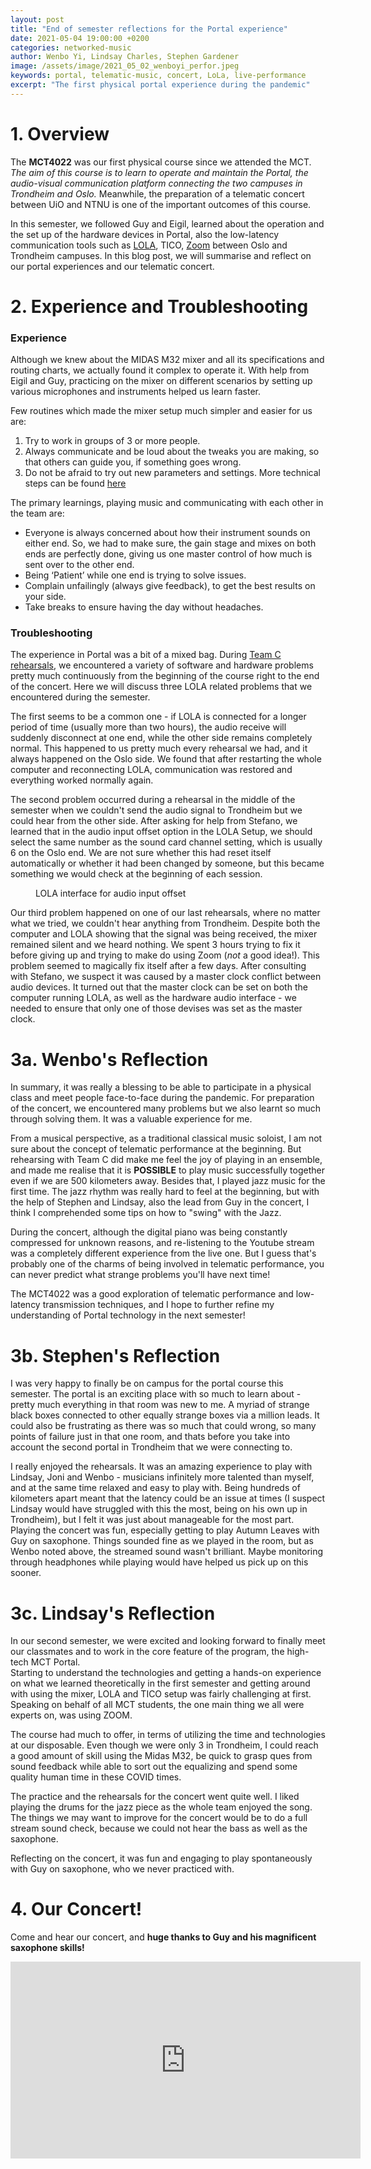 ```yaml
---
layout: post
title: "End of semester reflections for the Portal experience"
date: 2021-05-04 19:00:00 +0200
categories: networked-music
author: Wenbo Yi, Lindsay Charles, Stephen Gardener
image: /assets/image/2021_05_02_wenboyi_perfor.jpeg
keywords: portal, telematic-music, concert, LoLa, live-performance
excerpt: "The first physical portal experience during the pandemic"
---
```


# 1. Overview

The **MCT4022** was our first physical course since we attended the MCT. *The aim of this course is to learn to operate and maintain the Portal, the audio-visual communication platform connecting the two campuses in Trondheim and Oslo.* Meanwhile, the preparation of a telematic concert between UiO and NTNU is one of the important outcomes of this course.

In this semester, we followed Guy and Eigil, learned about the operation and the set up of the hardware devices in Portal, also the low-latency communication tools such as [LOLA](https://lola.conts.it/), TICO, [Zoom](https://zoom.us/) between Oslo and Trondheim campuses. In this blog post, we will summarise and reflect on our portal experiences and our telematic concert.

# 2. Experience and Troubleshooting

### Experience

Although we knew about the MIDAS M32 mixer and all its specifications and routing charts, we actually found it complex to operate it. With help from Eigil and Guy, practicing on the mixer on different scenarios by setting up various microphones and instruments helped us learn faster.

Few routines which made the mixer setup much simpler and easier for us are:
1.	Try to work in groups of 3 or more people.
2.	Always communicate and be loud about the tweaks you are making, so that others can guide you, if something goes wrong.
3.	Do not be afraid to try out new parameters and settings. More technical steps can be found [here](https://www.sweetwater.com/sweetcare/articles/mixer-quickstart-guide/)

The primary learnings, playing music and communicating with each other in the team are:
-	Everyone is always concerned about how their instrument sounds on either end. So, we had to make sure, the gain stage and mixes on both ends are perfectly done, giving us one master control of how much is sent over to the other end.
-	Being ‘Patient’ while one end is trying to solve issues.
-	Complain unfailingly (always give feedback), to get the best results on your side.
-	Take breaks to ensure having the day without headaches.


### Troubleshooting

The experience in Portal was a bit of a mixed bag. During [Team C rehearsals](https://mct-master.github.io/portal/2021/02/28/joni-teamcjam.html), we encountered a variety of software and hardware problems pretty much continuously from the beginning of the course right to the end of the concert. Here we will discuss three LOLA related problems that we encountered during the semester.

The first seems to be a common one - if LOLA is connected for a longer period of time (usually more than two hours), the audio receive will suddenly disconnect at one end, while the other side remains completely normal. This happened to us pretty much every rehearsal we had, and it always happened on the Oslo side. We found that after restarting the whole computer and reconnecting LOLA, communication was restored and everything worked normally again.

The second problem occurred during a rehearsal in the middle of the semester when we couldn't send the audio signal to Trondheim but we could hear from the other side. After asking for help from Stefano, we learned that in the audio input offset option in the LOLA Setup, we should select the same number as the sound card channel setting, which is usually 6 on the Oslo end. We are not sure whether this had reset itself automatically or whether it had been changed by someone, but this became something we would check at the beginning of each session.

<figure style="float: auto">
   <img src="/assets/image/2021_05_02_wenboyi_lola.png" alt="" title="LOLA interface for audio input offset"/> <figcaption>LOLA interface for audio input offset</figcaption>
</figure>



Our third problem happened on one of our last rehearsals, where no matter what we tried, we couldn't hear anything from Trondheim. Despite both the computer and LOLA showing that the signal was being received, the mixer remained silent and we heard nothing. We spent 3 hours trying to fix it before giving up and trying to make do using Zoom (_not_ a good idea!). This problem seemed to magically fix itself after a few days. After consulting with Stefano, we suspect it was caused by a master clock conflict between audio devices. It turned out that the master clock can be set on both the computer running LOLA, as well as the hardware audio interface - we needed to ensure that only one of those devises was set as the master clock.




# 3a. Wenbo's Reflection

In summary, it was really a blessing to be able to participate in a physical class and meet people face-to-face during the pandemic. For preparation of the concert, we encountered many problems but we also learnt so much through solving them. It was a valuable experience for me.

From a musical perspective, as a traditional classical music soloist, I am not sure about the concept of telematic performance at the beginning. But rehearsing with Team C did make me feel the joy of playing in an ensemble, and made me realise that it is **POSSIBLE** to play music successfully together even if we are 500 kilometers away. Besides that, I played jazz music for the first time. The jazz rhythm was really hard to feel at the beginning, but with the help of Stephen and Lindsay, also the lead from Guy in the concert, I think I comprehended some tips on how to "swing" with the Jazz.

During the concert, although the digital piano was being constantly compressed for unknown reasons, and re-listening to the Youtube stream was a completely different experience from the live one. But I guess that's probably one of the charms of being involved in telematic performance, you can never predict what strange problems you'll have next time!

The MCT4022 was a good exploration of telematic performance and low-latency transmission techniques, and I hope to further refine my understanding of Portal technology in the next semester!

# 3b. Stephen's Reflection

I was very happy to finally be on campus for the portal course this semester. The portal is an exciting place with so much to learn about - pretty much everything in that room was new to me. A myriad of strange black boxes connected to other equally strange boxes via a million leads. It could also be frustrating as there was so much that could wrong, so many points of failure just in that one room, and thats before you take into account the second portal in Trondheim that we were connecting to.

I really enjoyed the rehearsals. It was an amazing experience to play with Lindsay, Joni and Wenbo - musicians infinitely more talented than myself, and at the same time relaxed and easy to play with. Being hundreds of kilometers apart meant that the latency could be an issue at times (I suspect Lindsay would have struggled with this the most, being on his own up in Trondheim), but I felt it was just about manageable for the most part. Playing the concert was fun, especially getting to play Autumn Leaves with Guy on saxophone. Things sounded fine as we played in the room, but as Wenbo noted above, the streamed sound wasn't brilliant. Maybe monitoring through headphones while playing would have helped us pick up on this sooner.

# 3c. Lindsay's Reflection

In our second semester, we were excited and looking forward to finally meet our classmates and to work in the core feature of the program, the high-tech MCT Portal.  
Starting to understand the technologies and getting a hands-on experience on what we learned theoretically in the first semester and getting around with using the mixer, LOLA and TICO setup was fairly challenging at first. Speaking on behalf of all MCT students, the one main thing we all were experts on, was using ZOOM.

The course had much to offer, in terms of utilizing the time and technologies at our disposable. Even though we were only 3 in Trondheim, I could reach a good amount of skill using the Midas M32, be quick to grasp ques from sound feedback while able to sort out the equalizing and spend some quality human time in these COVID times.   

The practice and the rehearsals for the concert went quite well. I liked playing the drums for the jazz piece as the whole team enjoyed the song. The things we may want to improve for the concert would be to do a full stream sound check, because we could not hear the bass as well as the saxophone.

Reflecting on the concert, it was fun and engaging to play spontaneously with Guy on saxophone, who we never practiced with.

# 4. Our Concert!

Come and hear our concert, and **huge thanks to Guy and his magnificent saxophone skills!**

<iframe width="560" height="315" src="https://www.youtube.com/embed/tUqhI0R3DDA" title="MCT 2020 Musical Performance" frameborder="0" allow="accelerometer; autoplay; clipboard-write; encrypted-media; gyroscope; picture-in-picture" allowfullscreen></iframe>
